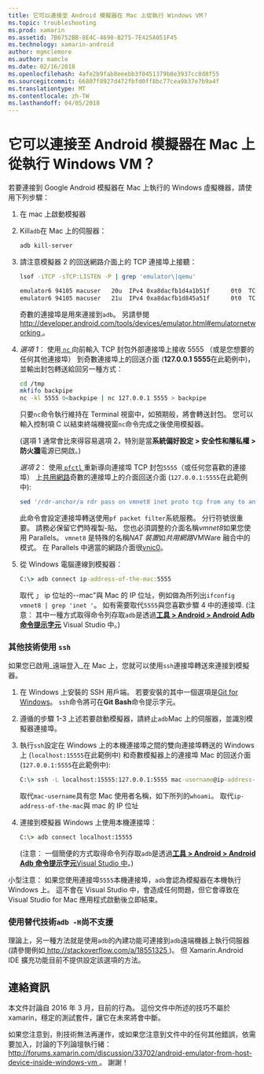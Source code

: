 ```yaml
---
title: 它可以連接至 Android 模擬器在 Mac 上從執行 Windows VM？
ms.topic: troubleshooting
ms.prod: xamarin
ms.assetid: 7B6752BB-8E4C-4690-B275-7E425A051F45
ms.technology: xamarin-android
author: mgmclemore
ms.author: mamcle
ms.date: 02/16/2018
ms.openlocfilehash: 4afe2b9fab8eeebb3f0451379b8e3937cc8d8f55
ms.sourcegitcommit: 66807f8927d472fbfd0ff8bc77cea9b37e7b9a4f
ms.translationtype: MT
ms.contentlocale: zh-TW
ms.lasthandoff: 04/05/2018
---
```

# <a name="is-it-possible-to-connect-to-android-emulators-running-on-a-mac-from-a-windows-vm"></a>它可以連接至 Android 模擬器在 Mac 上從執行 Windows VM？

若要連接到 Google Android 模擬器在 Mac 上執行的 Windows 虛擬機器，請使用下列步驟：

1.  在 mac 上啟動模擬器

2.  Kill`adb`在 Mac 上的伺服器：

    ```bash
    adb kill-server
    ```

3.  請注意模擬器 2 的回送網路介面上的 TCP 連接埠上接聽：

    ```bash
    lsof -iTCP -sTCP:LISTEN -P | grep 'emulator\|qemu'

    emulator6 94105 macuser   20u  IPv4 0xa8dacfb1d4a1b51f      0t0  TCP localhost:5555 (LISTEN)
    emulator6 94105 macuser   21u  IPv4 0xa8dacfb1d845a51f      0t0  TCP localhost:5554 (LISTEN)
    ```

    奇數的連接埠是用來連接到`adb`。 另請參閱[ http://developer.android.com/tools/devices/emulator.html#emulatornetworking ](http://developer.android.com/tools/devices/emulator.html#emulatornetworking)。

4.  _選項 1_： 使用[ `nc` ](https://developer.apple.com/library/mac/documentation/Darwin/Reference/ManPages/man1/nc.1.html)向前輸入 TCP 封包外部連接埠上接收 5555 （或是您想要的任何其他連接埠） 到奇數連接埠上的回送介面 (**127.0.0.1 5555**在此範例中)，並輸出封包轉送給回另一種方式：

    ```bash
    cd /tmp
    mkfifo backpipe
    nc -kl 5555 0<backpipe | nc 127.0.0.1 5555 > backpipe
    ```

    只要`nc`命令執行維持在 Terminal 視窗中，如預期般，將會轉送封包。 您可以輸入控制項 C 以結束終端機視窗`nc`命令完成之後使用模擬器。

    (選項 1 通常會比來得容易選項 2，特別是當**系統偏好設定 > 安全性和隱私權 > 防火牆**電源已開啟。) 

    _選項 2_： 使用[ `pfctl` ](https://developer.apple.com/library/mac/documentation/Darwin/Reference/ManPages/man8/pfctl.8.html)重新導向連接埠 TCP 封包`5555`（或任何您喜歡的連接埠） 上[共用網路](http://kb.parallels.com/en/4948)奇數的連接埠上的介面回送介面 (`127.0.0.1:5555`在此範例中):

    ```bash
    sed '/rdr-anchor/a rdr pass on vmnet8 inet proto tcp from any to any port 5555 -> 127.0.0.1 port 5555' /etc/pf.conf | sudo pfctl -ef -
    ```

    此命令會設定連接埠轉送使用`pf packet filter`系統服務。 分行符號很重要。 請務必保留它們時複製-貼。 您也必須調整的介面名稱*vmnet8*如果您使用 Parallels。 `vmnet8` 是特殊的名稱*NAT 裝置*如*共用網路*VMWare 融合中的模式。 在 Parallels 中適當的網路介面很[vnic0](http://download.parallels.com/doc/psbm/en/Parallels_Server_Bare_Metal_Users_Guide/29258.htm)。

5.  從 Windows 電腦連線到模擬器：

    ```cmd
    C:\> adb connect ip-address-of-the-mac:5555
    ```

    取代 」 ip 位址的--mac"與 Mac 的 IP 位址，例如做為所列出`ifconfig vmnet8 | grep 'inet '`。 如有需要取代`5555`與您喜歡步驟 4 中的連接埠\. (注意： 其中一種方式取得命令列存取`adb`是透過[**工具 > Android > Android Adb 命令提示字元**](~/cross-platform/troubleshooting/questions/version-logs.md#adb-logcat) Visual Studio 中。)

### <a name="alternate-technique-using-ssh"></a>其他技術使用 `ssh`

如果您已啟用_遠端登入_在 Mac 上，您就可以使用`ssh`連接埠轉送來連接到模擬器。

1.  在 Windows 上安裝的 SSH 用戶端。 若要安裝的其中一個選項是[Git for Windows](https://git-for-windows.github.io/)。 `ssh`命令將可在**Git Bash**命令提示字元。

2.  遵循的步驟 1-3 上述若要啟動模擬器，請終止`adb`Mac 上的伺服器，並識別模擬器連接埠。

3.  執行`ssh`設定在 Windows 上的本機連接埠之間的雙向連接埠轉送的 Windows 上 (`localhost:15555`在此範例中) 和奇數模擬器上的連接埠 Mac 的回送介面 (`127.0.0.1:5555`在此範例中):

    ```cmd 
    C:\> ssh -L localhost:15555:127.0.0.1:5555 mac-username@ip-address-of-the-mac
    ```

    取代`mac-username`具有您 Mac 使用者名稱，如下所列的`whoami`。 取代`ip-address-of-the-mac`與 mac 的 IP 位址

4.  連接到模擬器 Windows 上使用本機連接埠：

    ```cmd
    C:\> adb connect localhost:15555
    ```

    (注意： 一個簡便的方式取得命令列存取`adb`是透過[**工具 > Android > Android Adb 命令提示字元**Visual Studio 中](~/cross-platform/troubleshooting/questions/version-logs.md#adb-logcat)。)

小型注意： 如果您使用連接埠`5555`本機連接埠，`adb`會認為模擬器在本機執行 Windows 上。 這不會在 Visual Studio 中，會造成任何問題，但它會導致在 Visual Studio for Mac 應用程式啟動後立即結束。

### <a name="alternate-technique-using-adb--h-is-not-yet-supported"></a>使用替代技術`adb -H`尚不支援

理論上，另一種方法就是使用`adb`的內建功能可連接到`adb`遠端機器上執行伺服器 (請參閱例如[ http://stackoverflow.com/a/18551325 ](http://stackoverflow.com/a/18551325))。
但 Xamarin.Android IDE 擴充功能目前不提供設定該選項的方法。

## <a name="contact-information"></a>連絡資訊

本文件討論自 2016 年 3 月，目前的行為。 這份文件中所述的技巧不屬於 xamarin，穩定的測試套件，讓它在未來將會中斷。

如果您注意到，則技術無法再運作，或如果您注意到文件中的任何其他錯誤，依需要加入，討論的下列論壇執行緒： [ http://forums.xamarin.com/discussion/33702/android-emulator-from-host-device-inside-windows-vm ](http://forums.xamarin.com/discussion/33702/android-emulator-from-host-device-inside-windows-vm)。
謝謝！

